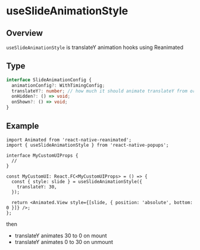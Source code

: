 # useSlideAnimationStyle

## Overview

`useSlideAnimationStyle` is translateY animation hooks using Reanimated

## Type

```ts
interface SlideAnimationConfig {
  animationConfig?: WithTimingConfig;
  translateY?: number; // how much it should animate translateY from original position (default: 30)
  onHidden?: () => void;
  onShown?: () => void;
}
```

## Example

```tsx title="MyCustomUI.tsx"
import Animated from 'react-native-reanimated';
import { useSlideAnimationStyle } from 'react-native-popups';

interface MyCustomUIProps {
  //
}

const MyCustomUI: React.FC<MyCustomUIProps> = () => {
  const { style: slide } = useSlideAnimationStyle({
    translateY: 30,
  });

  return <Animated.View style={[slide, { position: 'absolute', bottom: 0 }]} />;
};
```

then

- translateY animates 30 to 0 on mount
- translateY animates 0 to 30 on unmount
